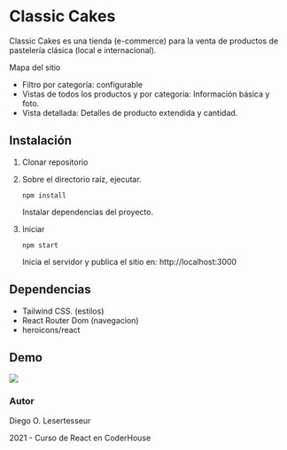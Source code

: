 
# Classic Cakes

Classic Cakes es una tienda (e-commerce) para la venta de productos de pastelería clásica (local e internacional).

Mapa del sitio

- Filtro por categoría: configurable
- Vistas de todos los productos y por categoria: Información básica y foto.
- Vista detallada: Detalles de producto extendida y cantidad.

## Instalación

1. Clonar repositorio

2. Sobre el directorio raíz, ejecutar.

   ```
   npm install
   ```

   Instalar dependencias del proyecto.

3. Iniciar 

   ```
   npm start
   ```

   Inicia el servidor y publica el sitio en: http://localhost:3000



## Dependencias

 - Tailwind CSS. (estilos)
 - React Router Dom (navegacion)
 - heroicons/react



## Demo

![](https://github.com/dlesertesseur/classic-cakes-tailwind/tree/master/doc/classic_cakes.gif)

### Autor

Diego O. Lesertesseur

2021 - Curso de React en CoderHouse

